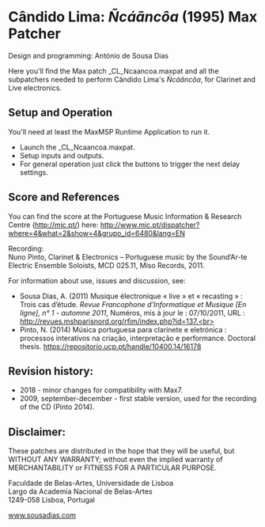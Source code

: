 # Cândido Lima: _Ñcáãncôa_ (1995) Max Patcher
Design and programming: António de Sousa Dias

Here you'll find the Max patch \_CL_Ncaancoa.maxpat and all the subpatchers needed to perform Cândido Lima's _Ñcáãncôa_, for Clarinet and Live electronics.

## Setup and Operation
You'll need at least the MaxMSP Runtime Application to run it.<br>
- Launch the \_CL_Ncaancoa.maxpat.
- Setup inputs and outputs.
- For general operation just click the buttons to trigger the next delay settings.

## Score and References
You can find the score at the Portuguese Music Information & Research Centre (http://mic.pt/) here: http://www.mic.pt/dispatcher?where=4&what=2&show=4&grupo_id=6480&lang=EN<br>

Recording:<br>
Nuno Pinto, Clarinet & Electronics – Portuguese music by the Sound’Ar-te Electric Ensemble Soloists, MCD 025.11, Miso Records, 2011.<br>

For information about use, issues and discussion, see:<br>
- Sousa Dias, A. (2011) Musique électronique « live » et « recasting » : Trois cas d’étude. _Revue Francophone d'Informatique et Musique [En ligne], n° 1 - automne 2011_, Numéros, mis à jour le : 07/10/2011, URL : http://revues.mshparisnord.org/rfim/index.php?id=137.<br>
- Pinto, N. (2014) Música portuguesa para clarinete e eletrónica : processos interativos na criação, interpretação e performance. Doctoral thesis. https://repositorio.ucp.pt/handle/10400.14/16178

## Revision history:
- 2018 - minor changes for compatibility with Max7.
- 2009, september-december - first stable version, used for the recording of the CD (Pinto 2014).

## Disclaimer:
These patches are distributed in the hope that they will be useful, but WITHOUT ANY WARRANTY; without even the implied warranty of MERCHANTABILITY or FITNESS FOR A PARTICULAR PURPOSE.

Faculdade de Belas-Artes, Universidade de Lisboa<br>
Largo da Academia Nacional de Belas-Artes<br>
1249-058 Lisboa, Portugal<br>

www.sousadias.com
